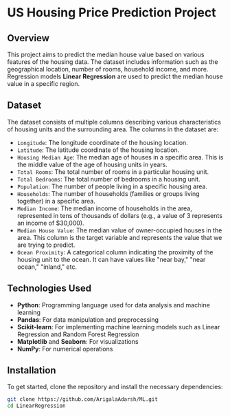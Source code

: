 # US Housing Price Prediction Project

## Overview

This project aims to predict the median house value based on various features of the housing data. The dataset includes information such as the geographical location, number of rooms, household income, and more. Regression models **Linear Regression**  are used to predict the median house value in a specific region.

## Dataset

The dataset consists of multiple columns describing various characteristics of housing units and the surrounding area. The columns in the dataset are:

- `Longitude`: The longitude coordinate of the housing location.
- `Latitude`: The latitude coordinate of the housing location.
- `Housing Median Age`: The median age of houses in a specific area. This is the middle value of the age of housing units in years.
- `Total Rooms`: The total number of rooms in a particular housing unit.
- `Total Bedrooms`: The total number of bedrooms in a housing unit.
- `Population`: The number of people living in a specific housing area.
- `Households`: The number of households (families or groups living together) in a specific area.
- `Median Income`: The median income of households in the area, represented in tens of thousands of dollars (e.g., a value of 3 represents an income of $30,000).
- `Median House Value`: The median value of owner-occupied houses in the area. This column is the target variable and represents the value that we are trying to predict.
- `Ocean Proximity`: A categorical column indicating the proximity of the housing unit to the ocean. It can have values like "near bay," "near ocean," "inland," etc.

## Technologies Used

- **Python**: Programming language used for data analysis and machine learning
- **Pandas**: For data manipulation and preprocessing
- **Scikit-learn**: For implementing machine learning models such as Linear Regression and Random Forest Regression
- **Matplotlib** and **Seaborn**: For visualizations
- **NumPy**: For numerical operations

## Installation

To get started, clone the repository and install the necessary dependencies:

```bash
git clone https://github.com/ArigalaAdarsh/ML.git
cd LinearRegression
 
